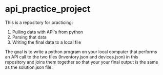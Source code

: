 # api_practice_project

This is a repository for practicing:
  1. Pulling data with API's from python
  2. Parsing that data
  3. Writing the final data to a local file
  
The goal is to write a python program on your local computer that performs an API call
to the two files (Inventory.json and devices.json) in this repository and joins them
together so that your your final output is the same as the solution.json file.
